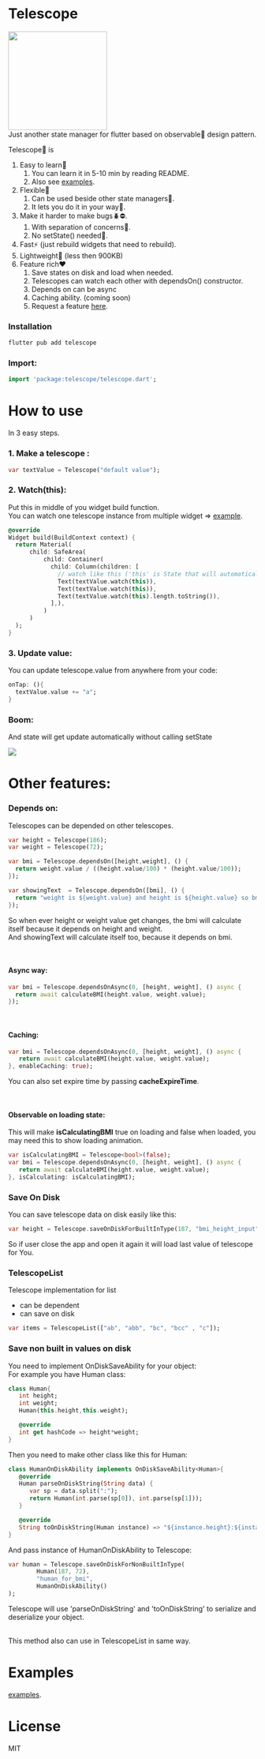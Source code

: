 # Telescope
<img src="https://raw.githubusercontent.com/ali77gh/Telescope/master/telescope.png" height="200" width="200"> <br>
Just another state manager for flutter based on observable:eyes: design pattern.

Telescope:telescope: is
1. Easy to learn:book: 
   1. You can learn it in 5-10 min by reading README.
   2. Also see [examples](https://github.com/ali77gh/Telescope/tree/master/example/lib). 
2. Flexible:ocean:
   1. Can be used beside other state managers:couple:.
   2. It lets you do it in your way:muscle:.
3. Make it harder to make bugs:beetle::no_entry:.
   1. With separation of concerns:raised_hands:.
   2. No setState() needed:no_good:.
4. Fast:zap: (just rebuild widgets that need to rebuild).
5. Lightweight:hatched_chick: (less then 900KB)
6. Feature rich:hearts: 
   1. Save states on disk and load when needed.
   2. Telescopes can watch each other with dependsOn() constructor.
   3. Depends on can be async
   4. Caching ability. (coming soon)
   5. Request a feature [here](https://github.com/ali77gh/Telescope/issues).

### Installation
```bash
flutter pub add telescope
```

### Import:
```dart
import 'package:telescope/telescope.dart';
```

# How to use
In 3 easy steps.

### 1. Make a telescope :
```dart
var textValue = Telescope("default value");
```

### 2. Watch(this):
Put this in middle of you widget build function.<br>
You can watch one telescope instance from multiple widget => [example](https://github.com/ali77gh/Telescope/tree/master/example/lib/05_share_telescope_as_param).
```dart
@override
Widget build(BuildContext context) {
  return Material(
      child: SafeArea(
          child: Container(
            child: Column(children: [
              // watch like this ('this' is State that will automatically rebuild on data change)
              Text(textValue.watch(this)), 
              Text(textValue.watch(this)),
              Text(textValue.watch(this).length.toString()),
            ],),
          )
      )
  );
}
```

### 3. Update value:
You can update telescope.value from anywhere from your code:

```dart
onTap: (){
  textValue.value += "a";
}
```

### Boom:
And state will get update automatically without calling setState

<img src="https://raw.githubusercontent.com/ali77gh/Telescope/master/telescope.gif"> <br>

# Other features:

### Depends on:
Telescopes can be depended on other telescopes.

```dart
var height = Telescope(186);
var weight = Telescope(72);

var bmi = Telescope.dependsOn([height,weight], () {
  return weight.value / ((height.value/100) * (height.value/100));
});

var showingText  = Telescope.dependsOn([bmi], () {
  return "weight is ${weight.value} and height is ${height.value} so bmi will be ${bmi.value.toString().substring(0,5)}";
});
```

So when ever height or weight value get changes, the bmi will calculate itself because it depends on height and weight.<br>
And showingText will calculate itself too, because it depends on bmi.

<br>

#### Async way:
```dart
var bmi = Telescope.dependsOnAsync(0, [height, weight], () async {
  return await calculateBMI(height.value, weight.value);
});
```

<br>

#### Caching:
```dart
var bmi = Telescope.dependsOnAsync(0, [height, weight], () async {
   return await calculateBMI(height.value, weight.value);
}, enableCaching: true);
```
You can also set expire time by passing <b>cacheExpireTime</b>.

<br>

#### Observable on loading state:
This will make <b>isCalculatingBMI</b> true on loading and false when loaded, you may need this to show loading animation.
```dart
var isCalculatingBMI = Telescope<bool>(false);
var bmi = Telescope.dependsOnAsync(0, [height, weight], () async {
   return await calculateBMI(height.value, weight.value);
}, isCalculating: isCalculatingBMI);
```


### Save On Disk
You can save telescope data on disk easily like this:
```dart
var height = Telescope.saveOnDiskForBuiltInType(187, "bmi_height_input");
```
So if user close the app and open it again it will load last value of telescope for You.
<br>

### TelescopeList
Telescope implementation for list
   * can be dependent
   * can save on disk
```dart
var items = TelescopeList(["ab", "abb", "bc", "bcc" , "c"]);
```

### Save non built in values on disk
You need to implement OnDiskSaveAbility for your object:<br>
For example you have Human class:
```dart
class Human{
   int height;
   int weight;
   Human(this.height,this.weight);

   @override
   int get hashCode => height*weight;
}
```
Then you need to make other class like this for Human:
```dart
class HumanOnDiskAbility implements OnDiskSaveAbility<Human>{
   @override
   Human parseOnDiskString(String data) {
      var sp = data.split(":");
      return Human(int.parse(sp[0]), int.parse(sp[1]));
   }

   @override
   String toOnDiskString(Human instance) => "${instance.height}:${instance.weight}";
}
```

And pass instance of HumanOnDiskAbility to Telescope:
```dart
var human = Telescope.saveOnDiskForNonBuiltInType(
        Human(187, 72),
        "human_for_bmi",
        HumanOnDiskAbility()
);
```
Telescope will use 'parseOnDiskString' and 'toOnDiskString' to serialize and deserialize your object.
<br><br>

This  method also can use in TelescopeList in same way.

# Examples
[examples](https://github.com/ali77gh/Telescope/tree/master/example/lib).

# License
MIT

